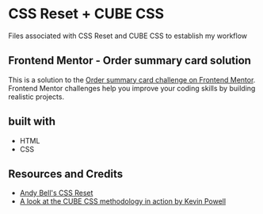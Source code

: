 # CSS Reset + CUBE CSS

Files associated with CSS Reset and CUBE CSS to establish my workflow

## Frontend Mentor - Order summary card solution

This is a solution to the [Order summary card challenge on Frontend Mentor](https://www.frontendmentor.io/challenges/order-summary-component-QlPmajDUj). Frontend Mentor challenges help you improve your coding skills by building realistic projects.

## built with
- HTML
- CSS

## Resources and Credits
- [Andy Bell's CSS Reset](https://piccalil.li/blog/a-modern-css-reset/)
- [A look at the CUBE CSS methodology in action by Kevin Powell](https://www.youtube.com/watch?v=NanhQvnvbR8)
